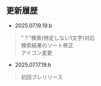 ## 更新履歴

- 2025.07.19.19.b
> "？"検索(特定しない1文字)対応<br>
> 検索結果のソート修正<br>
> アイコン変更<br>

- 2025.07.17.19.b
> 初回プレリリース<br>
